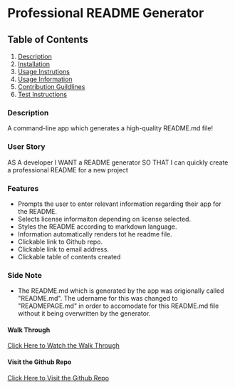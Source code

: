 # Professional README Generator

## Table of Contents

1. [Description](#descripton)
2. [Installation](#installation)
3. [Usage Instrutions](#user-instructions)
4. [Usage Information](#usage-information)
5. [Contribution Guildlines](#contribution-guidelines)
6. [Test Instructions](#test-instructions)


### Description

A command-line app which generates a high-quality README.md file!


### User Story

AS A developer
I WANT a README generator
SO THAT I can quickly create a professional README for a new project


### Features
- Prompts the user to enter relevant information regarding their app for the README.
- Selects license informaiton depending on license selected.
- Styles the README according to markdown language.
- Information automatically renders tot he readme file.
- Clickable link to Github repo.
- Clickable link to email address.
- Clickable table of contents created

### Side Note
- The README.md which is generated by the app was origionally called "README.md". The udername for this was changed to "READMEPAGE.md" in order to accomodate for this README.md file without it being overwritten by the generator.

#### Walk Through
[Click Here to Watch the Walk Through](https://drive.google.com/file/d/1a9czpgVSzjNBahZxsWdLz5xzQnkwY7wL/view)

#### Visit the Github Repo
[Click Here to Visit the Github Repo](https://github.com/cherry-aisha/week-9-readme-generator)